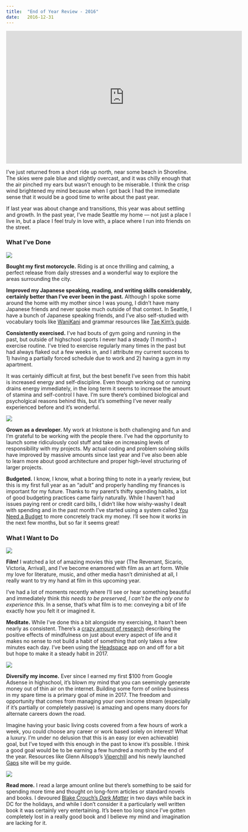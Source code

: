 ```yaml
---
title:  "End of Year Review - 2016"
date:   2016-12-31
---
```


<div class="iframe-container">
  <iframe src="https://player.vimeo.com/video/197569497" width="640" height="360" frameborder="0" webkitallowfullscreen mozallowfullscreen allowfullscreen></iframe>
</div>

I’ve just returned from a short ride up north, near some beach in Shoreline. The skies were pale blue and slightly overcast, and it was chilly enough that the air pinched my ears but wasn’t enough to be miserable. I think the crisp wind brightened my mind because when I got back I had the immediate sense that it would be a good time to write about the past year.

If last year was about change and transitions, this year was about settling and growth. In the past year, I’ve made Seattle my home — not just a place I live in, but a place I feel truly in love with, a place where I run into friends on the street.

### What I’ve Done

<img src="{{ site.baseurl }}/assets/img/2016-12-31-end-of-year-review-2016/colors.jpg">

**Bought my first motorcycle.** Riding is at once thrilling and calming, a perfect release from daily stresses and a wonderful way to explore the areas surrounding the city.

**Improved my Japanese speaking, reading, and writing skills considerably, certainly better than I’ve ever been in the past.** Although I spoke some around the home with my mother since I was young, I didn’t have many Japanese friends and never spoke much outside of that context. In Seattle, I have a bunch of Japanese speaking friends, and I’ve also self-studied with vocabulary tools like [WaniKani](https://www.wanikani.com) and grammar resources like [Tae Kim’s guide](http://www.guidetojapanese.org/learn/complete).

**Consistently exercised.** I’ve had bouts of gym going and running in the past, but outside of highschool sports I never had a steady (1 month+) exercise routine. I’ve tried to exercise regularly many times in the past but had always flaked out a few weeks in, and I attribute my current success to 1) having a partially forced schedule due to work and 2) having a gym in my apartment.

It was certainly difficult at first, but the best benefit I’ve seen from this habit is increased energy and self-discipline. Even though working out or running drains energy immediately, in the long term it seems to increase the amount of stamina and self-control I have. I’m sure there’s combined biological and psycholgical reasons behind this, but it’s something I’ve never really experienced before and it’s wonderful.

<img src="{{ site.baseurl }}/assets/img/2016-12-31-end-of-year-review-2016/drops.jpg">

**Grown as a developer.** My work at Inkstone is both challenging and fun and I’m grateful to be working with the people there. I’ve had the opportunity to launch some ridiculously cool stuff and take on increasing levels of responsibility with my projects. My actual coding and problem solving skills have improved by massive amounts since last year and I’ve also been able to learn more about good architecture and proper high-level structuring of larger projects.

**Budgeted.** I know, I know, what a boring thing to note in a yearly review, but this is my first full year as an “adult” and properly handling my finances is important for my future. Thanks to my parent’s thifty spending habits, a lot of good budgeting practices came fairly naturally. While I haven’t had issues paying rent or credit card bills, I didn’t like how wishy-washy I dealt with spending and in the past month I’ve started using a system called [You Need a Budget](https://www.youneedabudget.com) to more concretely track my money. I’ll see how it works in the next few months, but so far it seems great!

### What I Want to Do

<img src="{{ site.baseurl }}/assets/img/2016-12-31-end-of-year-review-2016/mixed.jpg">

**Film!** I watched a lot of amazing movies this year (The Revenant, Sicario, Victoria, Arrival), and I’ve become enamored with film as an art form. While my love for literature, music, and other media hasn’t diminished at all, I really want to try my hand at film in this upcoming year.

I’ve had a lot of moments recently where I’ll see or hear something beautiful and immediately think *this needs to be preserved, I can’t be the only one to experience this.* In a sense, that’s what film is to me: conveying a bit of life exactly how you felt it or imagined it.

**Meditate.** While I’ve done this a bit alongside my exercising, it hasn’t been nearly as consistent. There’s a [crazy amount of research](https://en.wikipedia.org/wiki/Research_on_meditation) describing the positive effects of mindfulness on just about every aspect of life and it makes no sense to not build a habit of something that only takes a few minutes each day. I’ve been using the [Headspace](https://www.headspace.com) app on and off for a bit but hope to make it a steady habit in 2017.

<img src="{{ site.baseurl }}/assets/img/2016-12-31-end-of-year-review-2016/seattle.jpg">

**Diversify my income.** Ever since I earned my first $100 from Google Adsense in highschool, it’s blown my mind that you can seemingly generate money out of thin air on the internet. Building some form of online business in my spare time is a primary goal of mine in 2017. The freedom and opportunity that comes from managing your own income stream (especially if it’s partially or completely passive) is amazing and opens many doors for alternate careers down the road.

Imagine having your basic living costs covered from a few hours of work a week, you could choose any career or work based solely on interest! What a luxury. I’m under no delusion that this is an easy (or even achievable) goal, but I’ve toyed with this enough in the past to know it’s possible. I think a good goal would be to be earning a few hundred a month by the end of the year. Resources like Glenn Allsopp’s [Viperchill](http://www.viperchill.com) and his newly launched [Gaps](https://gaps.com) site will be my guide.

<img src="{{ site.baseurl }}/assets/img/2016-12-31-end-of-year-review-2016/glow.jpg">

**Read more.** I read a large amount online but there’s something to be said for spending more time and thought on long-form articles or standard novels and books. I devoured [Blake Crouch’s *Dark Matter*](http://www.nytimes.com/2016/07/31/books/review/dark-matter-blake-crouch.html) in two days while back in DC for the holidays, and while I don’t consider it a particularly well written book it was certainly very entertaining. It’s been too long since I’ve gotten completely lost in a really good book and I believe my mind and imagination are lacking for it.
